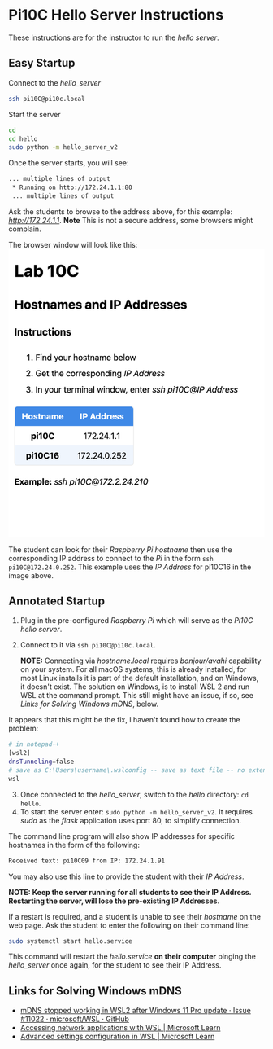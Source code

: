 # Pi10C Hello Server Instructions

These instructions are for the instructor to run the *hello server*.

## Easy Startup
Connect to the *hello_server*
```bash
ssh pi10C@pi10c.local
```

Start the server
```bash
cd
cd hello
sudo python -m hello_server_v2
```

Once the server starts, you will see:
```bash
... multiple lines of output
 * Running on http://172.24.1.1:80
 ... multiple lines of output
```

Ask the students to browse to the address above, for this example: *http://172.24.1.1*. **Note** This is not a secure address, some browsers might complain.

The browser window will look like this:
![browser](./browser.png) 

The student can look for their *Raspberry Pi hostname* then use the corresponding IP address to connect to the *Pi* in the form `ssh pi10C@172.24.0.252`. This example uses the *IP Address* for pi10C16 in the image above.

## Annotated Startup
1. Plug in the pre-configured *Raspberry Pi* which will serve as the *Pi10C hello server*.
2. Connect to it via `ssh pi10C@pi10c.local`.

    **NOTE:** Connecting via *hostname.local* requires *bonjour/avahi* capability on your system. For all macOS systems, this is already installed, for most Linux installs it is part of the default installation, and on Windows, it doesn't exist. 
The solution on Windows, is to install WSL 2 and run WSL at the command prompt. This still might have an issue, if so, see *Links for Solving Windows mDNS*, below.

It appears that this might be the fix, I haven't found how to create the problem:
```bash
# in notepad++
[wsl2]
dnsTunneling=false
# save as C:\Users\username\.wslconfig -- save as text file -- no extension
wsl
```
3. Once connected to the *hello_server*, switch to the *hello* directory: `cd hello`.
4. To start the server enter: `sudo python -m hello_server_v2`. It requires *sudo* as the *flask* application uses port 80, to simplify connection. 

The command line program will also show IP addresses for specific hostnames in the form of the following:
```bash
Received text: pi10C09 from IP: 172.24.1.91
```
You may also use this line to provide the student with their *IP Address*.

**NOTE: Keep the server running for all students to see their IP Address. Restarting the server, will lose the pre-existing IP Addresses.**

If a restart is required, and a student is unable to see their *hostname* on the web page. Ask the student to enter the following on their command line:
```bash
sudo systemctl start hello.service
```
This command will restart the *hello.service* **on their computer** pinging the *hello_server* once again, for the student to see their IP Address.


## Links for Solving Windows mDNS 
* [mDNS stopped working in WSL2 after Windows 11 Pro update · Issue #11022 · microsoft/WSL · GitHub](https://github.com/microsoft/WSL/issues/11022)
* [Accessing network applications with WSL | Microsoft Learn](https://learn.microsoft.com/en-us/windows/wsl/networking)
* [Advanced settings configuration in WSL | Microsoft Learn](https://learn.microsoft.com/en-us/windows/wsl/wsl-config)